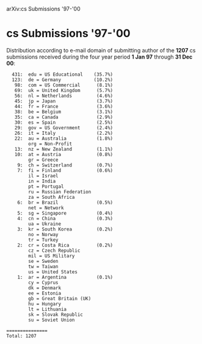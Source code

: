 arXiv:cs Submissions '97-'00

cs Submissions '97-'00
======================

Distribution according to e-mail domain of submitting author of the
**1207** cs submissions received during the four year period **1 Jan
97** through **31 Dec 00**:

      431:  edu = US Educational    (35.7%)
      123:  de = Germany            (10.2%)
       98:  com = US Commercial      (8.1%)
       69:  uk = United Kingdom      (5.7%)
       56:  nl = Netherlands         (4.6%)
       45:  jp = Japan               (3.7%)
       44:  fr = France              (3.6%)
       38:  be = Belgium             (3.1%)
       35:  ca = Canada              (2.9%)
       30:  es = Spain               (2.5%)
       29:  gov = US Government      (2.4%)
       26:  it = Italy               (2.2%)
       22:  au = Australia           (1.8%)
            org = Non-Profit
       13:  nz = New Zealand         (1.1%)
       10:  at = Austria             (0.8%)
            gr = Greece
        9:  ch = Switzerland         (0.7%)
        7:  fi = Finland             (0.6%)
            il = Israel
            in = India
            pt = Portugal
            ru = Russian Federation
            za = South Africa
        6:  br = Brazil              (0.5%)
            net = Network
        5:  sg = Singapore           (0.4%)
        4:  cn = China               (0.3%)
            ua = Ukraine
        3:  kr = South Korea         (0.2%)
            no = Norway
            tr = Turkey
        2:  cr = Costa Rica          (0.2%)
            cz = Czech Republic
            mil = US Military
            se = Sweden
            tw = Taiwan
            us = United States
        1:  ar = Argentina           (0.1%)
            cy = Cyprus
            dk = Denmark
            ee = Estonia
            gb = Great Britain (UK)
            hu = Hungary
            lt = Lithuania
            sk = Slovak Republic
            su = Soviet Union

    ===============
    Total: 1207
